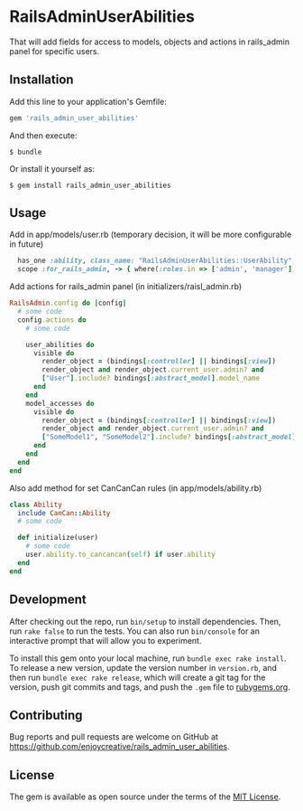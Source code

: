 # RailsAdminUserAbilities

That will add fields for access to models, objects and actions in rails_admin panel for specific users.

## Installation

Add this line to your application's Gemfile:

```ruby
gem 'rails_admin_user_abilities'
```

And then execute:

    $ bundle

Or install it yourself as:

    $ gem install rails_admin_user_abilities

## Usage

Add in app/models/user.rb (temporary decision, it will be more configurable in future)
```ruby
  has_one :ability, class_name: "RailsAdminUserAbilities::UserAbility", as: :rails_admin_user_abilitable
  scope :for_rails_admin, -> { where(:roles.in => ['admin', 'manager']) } # could be any you want, just need to
```

Add actions for rails_admin panel (in initializers/raisl_admin.rb)
```ruby
RailsAdmin.config do |config|
  # some code
  config.actions do
    # some code

    user_abilities do
      visible do
        render_object = (bindings[:controller] || bindings[:view])
        render_object and render_object.current_user.admin? and
        ["User"].include? bindings[:abstract_model].model_name
      end
    end
    model_accesses do
      visible do
        render_object = (bindings[:controller] || bindings[:view])
        render_object and render_object.current_user.admin? and
        ["SomeModel1", "SomeModel2"].include? bindings[:abstract_model].model_name
      end
    end
  end
end
```

Also add method for set CanCanCan rules (in app/models/ability.rb)
```ruby
class Ability
  include CanCan::Ability
  # some code

  def initialize(user)
    # some code
    user.ability.to_cancancan(self) if user.ability
  end
end  
```

## Development

After checking out the repo, run `bin/setup` to install dependencies. Then, run `rake false` to run the tests. You can also run `bin/console` for an interactive prompt that will allow you to experiment.

To install this gem onto your local machine, run `bundle exec rake install`. To release a new version, update the version number in `version.rb`, and then run `bundle exec rake release`, which will create a git tag for the version, push git commits and tags, and push the `.gem` file to [rubygems.org](https://rubygems.org).

## Contributing

Bug reports and pull requests are welcome on GitHub at https://github.com/enjoycreative/rails_admin_user_abilities.


## License

The gem is available as open source under the terms of the [MIT License](http://opensource.org/licenses/MIT).
